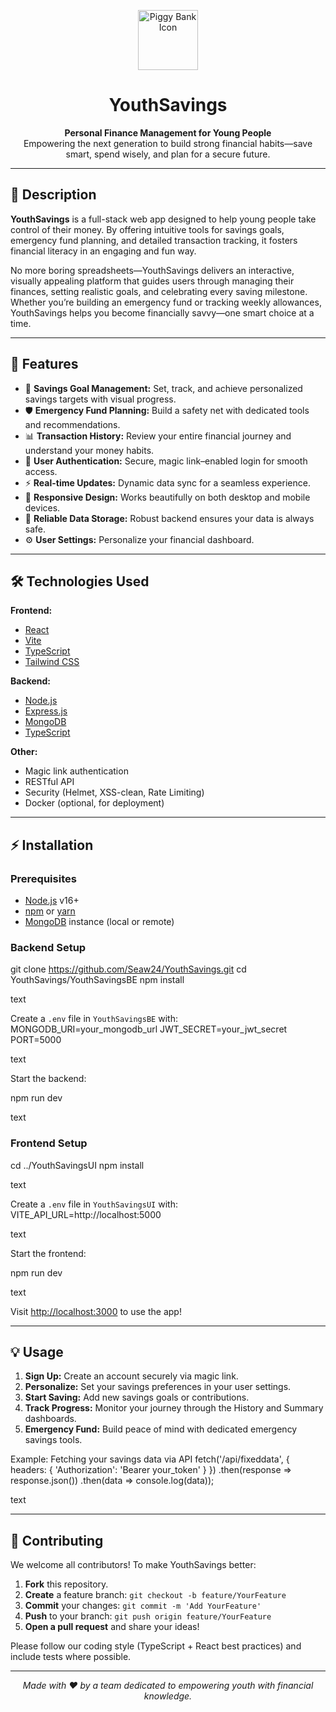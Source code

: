<p align="center">
  <img src="https://img.icons8.com/color/96/000000/savings.png" alt="Piggy Bank Icon" width="96" height="96"/>
</p>

<h1 align="center">YouthSavings</h1>

<p align="center">
  <b>Personal Finance Management for Young People</b><br>
  Empowering the next generation to build strong financial habits—save smart, spend wisely, and plan for a secure future.
</p>

---

## 📝 Description

**YouthSavings** is a full-stack web app designed to help young people take control of their money. By offering intuitive tools for savings goals, emergency fund planning, and detailed transaction tracking, it fosters financial literacy in an engaging and fun way.

No more boring spreadsheets—YouthSavings delivers an interactive, visually appealing platform that guides users through managing their finances, setting realistic goals, and celebrating every saving milestone. Whether you’re building an emergency fund or tracking weekly allowances, YouthSavings helps you become financially savvy—one smart choice at a time.

---

## 🚀 Features

- 🎯 **Savings Goal Management:** Set, track, and achieve personalized savings targets with visual progress.
- 🛡️ **Emergency Fund Planning:** Build a safety net with dedicated tools and recommendations.
- 📊 **Transaction History:** Review your entire financial journey and understand your money habits.
- 🔐 **User Authentication:** Secure, magic link–enabled login for smooth access.
- ⚡ **Real-time Updates:** Dynamic data sync for a seamless experience.
- 📱 **Responsive Design:** Works beautifully on both desktop and mobile devices.
- 💾 **Reliable Data Storage:** Robust backend ensures your data is always safe.
- ⚙️ **User Settings:** Personalize your financial dashboard.

---

## 🛠️ Technologies Used

**Frontend:**
- [React](https://reactjs.org/)
- [Vite](https://vitejs.dev/)
- [TypeScript](https://www.typescriptlang.org/)
- [Tailwind CSS](https://tailwindcss.com/)

**Backend:**
- [Node.js](https://nodejs.org/)
- [Express.js](https://expressjs.com/)
- [MongoDB](https://www.mongodb.com/)
- [TypeScript](https://www.typescriptlang.org/)

**Other:**
- Magic link authentication
- RESTful API
- Security (Helmet, XSS-clean, Rate Limiting)
- Docker (optional, for deployment)

---

## ⚡ Installation

### Prerequisites

- [Node.js](https://nodejs.org/) v16+
- [npm](https://www.npmjs.com/) or [yarn](https://yarnpkg.com/)
- [MongoDB](https://www.mongodb.com/) instance (local or remote)

### Backend Setup

git clone https://github.com/Seaw24/YouthSavings.git
cd YouthSavings/YouthSavingsBE
npm install

text

Create a `.env` file in `YouthSavingsBE` with:
MONGODB_URI=your_mongodb_url
JWT_SECRET=your_jwt_secret
PORT=5000

text

Start the backend:

npm run dev

text

### Frontend Setup

cd ../YouthSavingsUI
npm install

text

Create a `.env` file in `YouthSavingsUI` with:
VITE_API_URL=http://localhost:5000

text

Start the frontend:

npm run dev

text

Visit [http://localhost:3000](http://localhost:3000) to use the app!

---

## 💡 Usage

1. **Sign Up:** Create an account securely via magic link.
2. **Personalize:** Set your savings preferences in your user settings.
3. **Start Saving:** Add new savings goals or contributions.
4. **Track Progress:** Monitor your journey through the History and Summary dashboards.
5. **Emergency Fund:** Build peace of mind with dedicated emergency savings tools.

Example: Fetching your savings data via API
fetch('/api/fixeddata', {
headers: { 'Authorization': 'Bearer your_token' }
})
.then(response => response.json())
.then(data => console.log(data));

text

---

## 🤝 Contributing

We welcome all contributors! To make YouthSavings better:

1. **Fork** this repository.
2. **Create** a feature branch: `git checkout -b feature/YourFeature`
3. **Commit** your changes: `git commit -m 'Add YourFeature'`
4. **Push** to your branch: `git push origin feature/YourFeature`
5. **Open a pull request** and share your ideas!

Please follow our coding style (TypeScript + React best practices) and include tests where possible.

---

<p align="center">
  <i>Made with ❤️ by a team dedicated to empowering youth with financial knowledge.</i>
</p>
